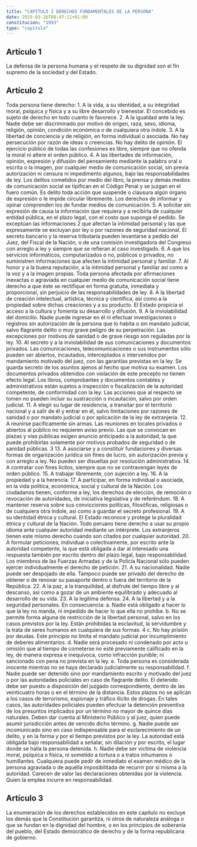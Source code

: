 ```yaml
---
title: "CAPITULO I DERECHOS FUNDAMENTALES DE LA PERSONA"
date: 2019-03-26T08:47:11+01:00
constitucion: "1993"
type: "capitulo"
---
```


## Artículo 1

La defensa de la persona humana y el respeto de su dignidad son el fin supremo de la sociedad y del Estado. 

## Artículo 2

Toda persona tiene derecho: 1. A la vida, a su identidad, a su integridad moral, psíquica y física y a su libre desarrollo y bienestar. El concebido es sujeto de derecho en todo cuanto le favorece. 2. A la igualdad ante la ley. Nadie debe ser discriminado por motivo de origen, raza, sexo, idioma, religión, opinión, condición económica o de cualquiera otra índole. 3. A la libertad de conciencia y de religión, en forma individual o asociada. No hay persecución por razón de ideas o creencias. No hay delito de opinión. El ejercicio público de todas las confesiones es libre, siempre que no ofenda la moral ni altere el orden público. 4. A las libertades de información, opinión, expresión y difusión del pensamiento mediante la palabra oral o escrita o la imagen, por cualquier medio de comunicación social, sin previa autorización ni censura ni impedimento algunos, bajo las responsabilidades de ley.  Los delitos cometidos por medio del libro, la prensa y demás medios de comunicación social se tipifican en el Código Penal y se juzgan en el fuero común.  Es delito toda acción que suspende o clausura algún órgano de expresión o le impide circular libremente. Los derechos de informar y opinar comprenden los de fundar medios de comunicación. 5. A solicitar sin expresión de causa la información que requiera y a recibirla de cualquier entidad pública, en el plazo legal, con el costo que suponga el pedido. Se exceptúan las informaciones 2 que afectan la intimidad personal y las que expresamente se excluyan por ley o por razones de seguridad nacional.  El secreto bancario y la reserva tributaria pueden levantarse a pedido del Juez, del Fiscal de la Nación, o de una comisión investigadora del Congreso con arreglo a ley y siempre que se refieran al caso investigado. 6. A que los servicios informáticos, computarizados o no, públicos o privados, no suministren informaciones que afecten la intimidad personal y familiar. 7. Al honor y a la buena reputación, a la intimidad personal y familiar así como a la voz y a la imagen propias.  Toda persona afectada por afirmaciones inexactas o agraviada en cualquier medio de comunicación social tiene derecho a que éste se rectifique en forma gratuita, inmediata y proporcional, sin perjuicio de las responsabilidades de ley. 8. A la libertad de creación intelectual, artística, técnica y científica, así como a la propiedad sobre dichas creaciones y a su producto. El Estado propicia el acceso a la cultura y fomenta su desarrollo y difusión. 9. A la inviolabilidad del domicilio. Nadie puede ingresar en él ni efectuar investigaciones o registros sin autorización de la persona que lo habita o sin mandato judicial, salvo flagrante delito o muy grave peligro de su perpetración. Las excepciones por motivos de sanidad o de grave riesgo son reguladas por la ley. 10. Al secreto y a la inviolabilidad de sus comunicaciones y documentos privados. Las comunicaciones, telecomunicaciones o sus instrumentos sólo pueden ser abiertos, incautados, interceptados o intervenidos por mandamiento motivado del juez, con las garantías previstas en la ley. Se guarda secreto de los asuntos ajenos al hecho que motiva su examen. Los documentos privados obtenidos con violación de este precepto no tienen efecto legal. Los libros, comprobantes y documentos contables y administrativos están sujetos a inspección o fiscalización de la autoridad competente, de conformidad con la ley. Las acciones que al respecto se tomen no pueden incluir su sustracción o incautación, salvo por orden judicial. 11. A elegir su lugar de residencia, a transitar por el territorio nacional y a salir de él y entrar en él, salvo limitaciones por razones de sanidad o por mandato judicial o por aplicación de la ley de extranjería. 12. A reunirse pacíficamente sin armas. Las reuniones en locales privados o abiertos al público no requieren aviso previo. Las que se convocan en plazas y vías públicas exigen anuncio anticipado a la autoridad, la que puede prohibirlas solamente por motivos probados de seguridad o de sanidad públicas. 3 13. A asociarse y a constituir fundaciones y diversas formas de organización jurídica sin fines de lucro, sin autorización previa y con arreglo a ley. No pueden ser disueltas por resolución administrativa. 14. A contratar con fines lícitos, siempre que no se contravengan leyes de orden público. 15. A trabajar libremente, con sujeción a ley. 16. A la propiedad y a la herencia. 17. A participar, en forma individual o asociada, en la vida política, económica, social y cultural de la Nación. Los ciudadanos tienen, conforme a ley, los derechos de elección, de remoción o revocación de autoridades, de iniciativa legislativa y de referéndum. 18. A mantener reserva sobre sus convicciones políticas, filosóficas, religiosas o de cualquiera otra índole, así como a guardar el secreto profesional. 19. A su identidad étnica y cultural. El Estado reconoce y protege la pluralidad étnica y cultural de la Nación. Todo peruano tiene derecho a usar su propio idioma ante cualquier autoridad mediante un intérprete. Los extranjeros tienen este mismo derecho cuando son citados por cualquier autoridad. 20. A formular peticiones, individual o colectivamente, por escrito ante la autoridad competente, la que está obligada a dar al interesado una respuesta también por escrito dentro del plazo legal, bajo responsabilidad. Los miembros de las Fuerzas Armadas y de la Policía Nacional sólo pueden ejercer individualmente el derecho de petición. 21. A su nacionalidad. Nadie puede ser despojado de ella. Tampoco puede ser privado del derecho de obtener o de renovar su pasaporte dentro o fuera del territorio de la República. 22. A la paz, a la tranquilidad, al disfrute del tiempo libre y al descanso, así como a gozar de un ambiente equilibrado y adecuado al desarrollo de su vida. 23. A la legítima defensa. 24. A la libertad y a la seguridad personales. En consecuencia: a. Nadie está obligado a hacer lo que la ley no manda, ni impedido de hacer lo que ella no prohíbe. b. No se permite forma alguna de restricción de la libertad personal, salvo en los casos previstos por la ley. Están prohibidas la esclavitud, la servidumbre y la trata de seres humanos en cualquiera de sus formas. 4 c. No hay prisión por deudas. Este principio no limita el mandato judicial por incumplimiento de deberes alimentarios. d. Nadie será procesado ni condenado por acto u omisión que al tiempo de cometerse no esté previamente calificado en la ley, de manera expresa e inequívoca, como infracción punible; ni sancionado con pena no prevista en la ley. e. Toda persona es considerada inocente mientras no se haya declarado judicialmente su responsabilidad. f. Nadie puede ser detenido sino por mandamiento escrito y motivado del juez o por las autoridades policiales en caso de flagrante delito.  El detenido debe ser puesto a disposición del juzgado correspondiente, dentro de las veinticuatro horas o en el término de la distancia.  Estos plazos no se aplican a los casos de terrorismo, espionaje y tráfico ilícito de drogas. En tales casos, las autoridades policiales pueden efectuar la detención preventiva de los presuntos implicados por un término no mayor de quince días naturales. Deben dar cuenta al Ministerio Público y al juez, quien puede asumir jurisdicción antes de vencido dicho término. g. Nadie puede ser incomunicado sino en caso indispensable para el esclarecimiento de un delito, y en la forma y por el tiempo previstos por la ley. La autoridad está obligada bajo responsabilidad a señalar, sin dilación y por escrito, el lugar donde se halla la persona detenida. h. Nadie debe ser víctima de violencia moral, psíquica o física, ni sometido a tortura o a tratos inhumanos o humillantes. Cualquiera puede pedir de inmediato el examen médico de la persona agraviada o de aquélla imposibilitada de recurrir por sí misma a la autoridad. Carecen de valor las declaraciones obtenidas por la violencia. Quien la emplea incurre en responsabilidad. 

## Artículo 3

La enumeración de los derechos establecidos en este capítulo no excluye los demás que la Constitución garantiza, ni otros de naturaleza análoga o que se fundan en la dignidad del hombre, o en los principios de soberanía del pueblo, del Estado democrático de derecho y de la forma republicana de gobierno. 

